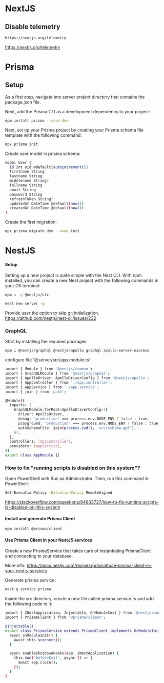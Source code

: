 # NextJS

## Disable telemetry

```bash
https://nextjs.org/telemetry
```

https://nextjs.org/telemetry

# Prisma

## Setup

As a first step, navigate into server project directory that contains the package.json file.

Next, add the Prisma CLI as a development dependency to your project:

```bash
npm install prisma --save-dev
```

Next, set up your Prisma project by creating your Prisma schema file template with the following command:

```bash
npx prisma init
```

Create user model in prisma schema:

```bash
model User {
  id Int @id @default(autoincrement())
  firstname String
  lastname String
  middlename String?
  fullname String
  email String
  password String
  refreshToken String?
  updatedAt DateTime @default(now())
  createdAt DateTime @default(now())
}
```

Create the first migration:

```bash
npx prisma migrate dev --name init
```

# NestJS

#### Setup

Setting up a new project is quite simple with the Nest CLI. With npm installed, you can create a new Nest project with the following commands in your OS terminal:

```bash
npm i -g @nestjs/cli
```

```bash
nest new server -g
```

Provide user the option to skip git initialization.
<https://github.com/nestjs/nest-cli/issues/232>

### GraphQL

Start by installing the required packages

```bash
npm i @nestjs/graphql @nestjs/apollo graphql apollo-server-express
```

configure file '@server/src/app.module.ts'

```bash
import { Module } from '@nestjs/common';
import { GraphQLModule } from '@nestjs/graphql';
import { ApolloDriver, ApolloDriverConfig } from '@nestjs/apollo';
import { AppController } from './app.controller';
import { AppService } from './app.service';
import { join } from 'path';

@Module({
  imports: [
    GraphQLModule.forRoot<ApolloDriverConfig>({
      driver: ApolloDriver,
      debug: 'production' === process.env.NODE_ENV ? false : true,
      playground: 'production' === process.env.NODE_ENV ? false : true,
      autoSchemaFile: join(process.cwd(), 'src/schema.gql'),
    }),
  ],
  controllers: [AppController],
  providers: [AppService],
})
export class AppModule {}
```

### How to fix "running scripts is disabled on this system"?

Open PowerShell with Run as Administrator. Then, run this command in PowerShell:

```bash
Set-ExecutionPolicy -ExecutionPolicy RemoteSigned
```

<https://stackoverflow.com/questions/64633727/how-to-fix-running-scripts-is-disabled-on-this-system>

#### Install and generate Prisma Client

```bash
npm install @prisma/client
```

#### Use Prisma Client in your NestJS services

Create a new PrismaService that takes care of instantiating PrismaClient and connecting to your database.

More info: <https://docs.nestjs.com/recipes/prisma#use-prisma-client-in-your-nestjs-services>

Generate prisma service:

```bash
nest g service prisma
```

Inside the src directory, create a new file called prisma.service.ts and add the following code to it:

```bash
import { INestApplication, Injectable, OnModuleInit } from '@nestjs/common';
import { PrismaClient } from '@prisma/client';

@Injectable()
export class PrismaService extends PrismaClient implements OnModuleInit {
  async onModuleInit() {
    await this.$connect();
  }

  async enableShutdownHooks(app: INestApplication) {
    this.$on('beforeExit', async () => {
      await app.close();
    });
  }
}
```